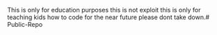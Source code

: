 This is only for education purposes this is not exploit this is only for teaching kids how to code for the near future please dont take down.# Public-Repo
